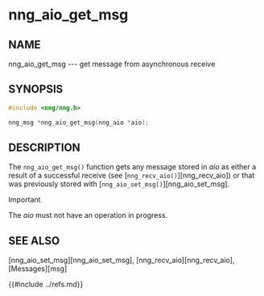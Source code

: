 # nng_aio_get_msg

## NAME

nng_aio_get_msg --- get message from asynchronous receive

## SYNOPSIS

```c
#include <nng/nng.h>

nng_msg *nng_aio_get_msg(nng_aio *aio);
```

## DESCRIPTION

The `nng_aio_get_msg()` function gets any message stored in _aio_ as
either a result of a successful receive
(see [`nng_recv_aio()`][nng_recv_aio])
or that was previously stored with
[`nng_aio_set_msg()`][nng_aio_set_msg].

> [!IMPORTANT]
> The _aio_ must not have an operation in progress.

## SEE ALSO

[nng_aio_set_msg][nng_aio_set_msg],
[nng_recv_aio][nng_recv_aio],
[Messages][msg]

{{#include ../refs.md}}
